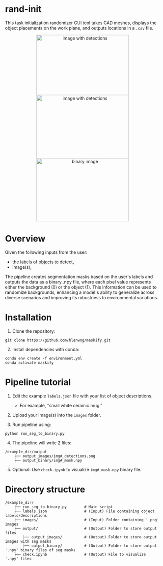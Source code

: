 # rand-init
This task initialization randomizer GUI tool takes CAD meshes, displays the object placements on the work plane, and outputs locations in a `.csv` file.
<center>
  <img src="https://github.com/user-attachments/assets/2aa7e6e9-50c1-45f9-adb1-4c476ab5703b" alt="image with detections" width="300" height="195">
  <img src="https://github.com/user-attachments/assets/ae5aaeae-0f61-4f57-9eb1-d5d7659a1496" alt="image with detections" width="300" height="205">
  <img src="https://github.com/user-attachments/assets/f6d3a5b1-8014-415f-b701-1154a5c8fd1c" alt="binary image" width="300" height="205">
</center>

# Overview
Given the following inputs from the user:
- the labels of objects to detect,
- image(s),
  
The pipeline creates segmentation masks based on the user's labels and outputs the data as a binary .npy file, where each pixel value represents either the background (0) or the object (1). This information can be used to randomize backgrounds, enhancing a model's ability to generalize across diverse scenarios and improving its robustness to environmental variations.

# Installation
1. Clone the repository:
```
git clone https://github.com/hlenwng/maskify.git
```
2. Install dependencies with conda:
```
conda env create -f environment.yml
conda activate maskify
```

# Pipeline tutorial
1. Edit the example `labels.json` file with your list of object descriptions. 

   - For example, "small white ceramic mug."
2. Upload your image(s) into the `images` folder.
3. Run pipeline using:
```
python run_seg_to_binary.py
```
4. The pipeline will write 2 files:
```
/example_dir/output
    ├── output_images/img#_detections.png                     
    ├── output_binary/img#_mask.npy       
```
5. Optional: Use `check.ipynb` to visualize  `img#_mask.npy` binary file.

# Directory structure
```
/example_dir/
    ├── run_seg_to_binary.py        # Main script
    ├── labels.json                 # (Input) File containing object labels/descriptions
    ├── images/                     # (Input) Folder containing '.png' images
    ├── output/                     # (Output) Folder to store output files
        ├── output_images/          # (Output) Folder to store output images with seg masks
        ├── output_binary/          # (Output) Folder to store output '.npy' binary files of seg masks
    ├── check.ipynb                 # (Output) File to visualize '.npy' files
```
